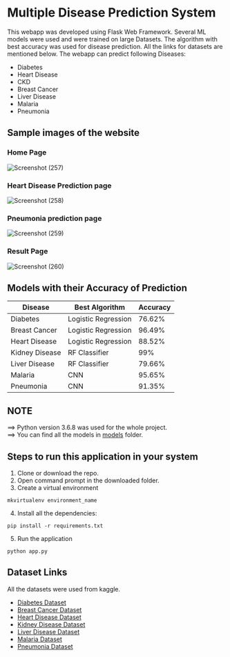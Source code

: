 # Multiple Disease Prediction System


This webapp was developed using Flask Web Framework. Several ML models were used and were trained on large Datasets. The algorithm with best accuracy was used for disease prediction. All the links for datasets are mentioned below. The webapp can predict following Diseases:

- Diabetes
- Heart Disease
- CKD
- Breast Cancer
- Liver Disease
- Malaria
- Pneumonia

## Sample images of the website

### Home Page
![Screenshot (257)](https://github.com/Parth20401/MDPS/assets/97301303/085973fb-149c-446f-8794-5c0846560513)

### Heart Disease Prediction page
![Screenshot (258)](https://github.com/Parth20401/MDPS/assets/97301303/26943161-038a-437f-8177-1a8adaf3cefb)

### Pneumonia prediction page
![Screenshot (259)](https://github.com/Parth20401/MDPS/assets/97301303/00d5410c-c215-4dc0-a372-c35ee98eb58b)

### Result Page
![Screenshot (260)](https://github.com/Parth20401/MDPS/assets/97301303/1d47ab97-8a5b-467e-906c-6496c148a2c9)




## Models with their Accuracy of Prediction

| Disease        | Best Algorithm           | Accuracy |
| -------------- | ------------------------ | -------- |
| Diabetes       |  Logistic Regression      | 76.62%   |
| Breast Cancer  |  Logistic Regression      | 96.49%   |
| Heart Disease  |  Logistic Regression      | 88.52%   |
| Kidney Disease |   RF Classifier           | 99%      |
| Liver Disease  |   RF Classifier           | 79.66%   |
| Malaria        |     CNN                   | 95.65%   |
| Pneumonia      |     CNN                   | 91.35%   |

## NOTE

==> Python version 3.6.8 was used for the whole project.<br>
==> You can find all the models in [models](https://github.com/venugopalkadamba/Multi_Disease_Predictor/tree/master/models) folder.

## Steps to run this application in your system

1. Clone or download the repo.
2. Open command prompt in the downloaded folder.
3. Create a virtual environment

```
mkvirtualenv environment_name
```

4. Install all the dependencies:

```
pip install -r requirements.txt
```

5. Run the application

```
python app.py
```

## Dataset Links

All the datasets were used from kaggle.

- [Diabetes Dataset](https://www.kaggle.com/uciml/pima-indians-diabetes-database)
- [Breast Cancer Dataset](https://www.kaggle.com/uciml/breast-cancer-wisconsin-data)
- [Heart Disease Dataset](https://www.kaggle.com/ronitf/heart-disease-uci)
- [Kidney Disease Dataset](https://www.kaggle.com/mansoordaku/ckdisease)
- [Liver Disease Dataset](https://www.kaggle.com/uciml/indian-liver-patient-records)
- [Malaria Dataset](https://www.kaggle.com/iarunava/cell-images-for-detecting-malaria)
- [Pneumonia Dataset](https://www.kaggle.com/paultimothymooney/chest-xray-pneumonia)


